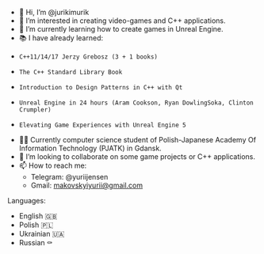 - 👋 Hi, I’m @jurikimurik
- 👀 I’m interested in creating video-games and C++ applications.
- 🌱 I’m currently learning how to create games in Unreal Engine.
- 📚 I have already learned:
-     C++11/14/17 Jerzy Grebosz (3 + 1 books)
-     The C++ Standard Library Book
-     Introduction to Design Patterns in C++ with Qt
-     Unreal Engine in 24 hours (Aram Cookson, Ryan DowlingSoka, Clinton Crumpler)
-     Elevating Game Experiences with Unreal Engine 5
- 🧑‍🎓 Currently computer science student of Polish-Japanese Academy Of Information Technology (PJATK) in Gdansk.
- 💞️ I’m looking to collaborate on some game projects or C++ applications.
- 📫 How to reach me:
    - Telegram: @yuriijensen
    - Gmail: makovskyiyurii@gmail.com
    
Languages: 
- English 🇬🇧
- Polish 🇵🇱
- Ukrainian 🇺🇦
- Russian ⚰️

<!---
jurikimurik/jurikimurik is a ✨ special ✨ repository because its `README.md` (this file) appears on your GitHub profile.
You can click the Preview link to take a look at your changes.
--->

